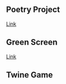 ## Poetry Project 

[Link](https://cledes33.github.io/)

## Green Screen 

[Link](https://youtu.be/EXWyOE4bZZE) 

## Twine Game


